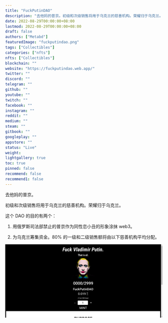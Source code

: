 ```yaml
---
title: "FuckPutinDAO"
description: "去他妈的普京。初级和次级销售将用于乌克兰的慈善机构。荣耀归于乌克兰。"
date: 2022-08-29T00:00:00+08:00
lastmod: 2022-08-29T00:00:00+08:00
draft: false
authors: ["Metabd"]
featuredImage: "fuckputindao.png"
tags: ["Collectibles"]
categories: ["nfts"]
nfts: ["Collectibles"]
blockchain: ""
website: "https://fuckputindao.web.app/"
twitter: ""
discord: ""
telegram: ""
github: ""
youtube: ""
twitch: ""
facebook: ""
instagram: ""
reddit: ""
medium: ""
steam: ""
gitbook: ""
googleplay: ""
appstore: ""
status: "Live"
weight: 
lightgallery: true
toc: true
pinned: false
recommend: false
recommend1: false
---
```

去他妈的普京。

初级和次级销售将用于乌克兰的慈善机构。荣耀归于乌克兰。

这个 DAO 的目的有两个：

1. 用俄罗斯司法部禁止的普京作为同性恋小丑的形象涂抹 web3。

2. 为乌克兰筹集资金。80% 的一级和二级销售额将由以下慈善机构平均分配。

![nft](5124123221.png)